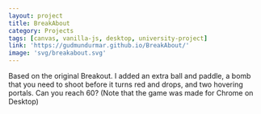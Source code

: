```yaml
---
layout: project
title: BreakAbout
category: Projects
tags: [canvas, vanilla-js, desktop, university-project]
link: 'https://gudmundurmar.github.io/BreakAbout/'
image: 'svg/breakabout.svg'
---
```


Based on the original Breakout. I added an extra ball and paddle, a bomb that you need to shoot before it turns red and drops, and two hovering portals. Can you reach 60? (Note that the game was made for Chrome on Desktop)

